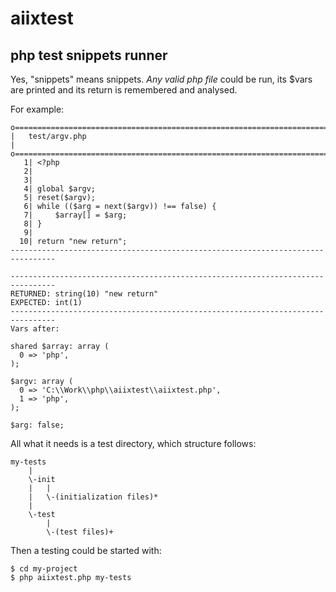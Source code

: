 #  aiixtest

## php test snippets runner

Yes, "snippets" means snippets. *Any valid php file* could be run, its $vars
are printed and its return is remembered and analysed.

For example:
```
o==============================================================================o
|   test/argv.php                                                              |
o==============================================================================o
   1| <?php
   2|
   3|
   4| global $argv;
   5| reset($argv);
   6| while (($arg = next($argv)) !== false) {
   7|     $array[] = $arg;
   8| }
   9|
  10| return "new return";
--------------------------------------------------------------------------------

--------------------------------------------------------------------------------
RETURNED: string(10) "new return"
EXPECTED: int(1)
--------------------------------------------------------------------------------
Vars after:

shared $array: array (
  0 => 'php',
);

$argv: array (
  0 => 'C:\\Work\\php\\aiixtest\\aiixtest.php',
  1 => 'php',
);

$arg: false;
```

All what it needs is a test directory, which structure follows:
```
my-tests
    |
    \-init
    |   |
    |   \-(initialization files)*
    |
    \-test
        |
        \-(test files)+
```
Then a testing could be started with:
```
$ cd my-project
$ php aiixtest.php my-tests
```
